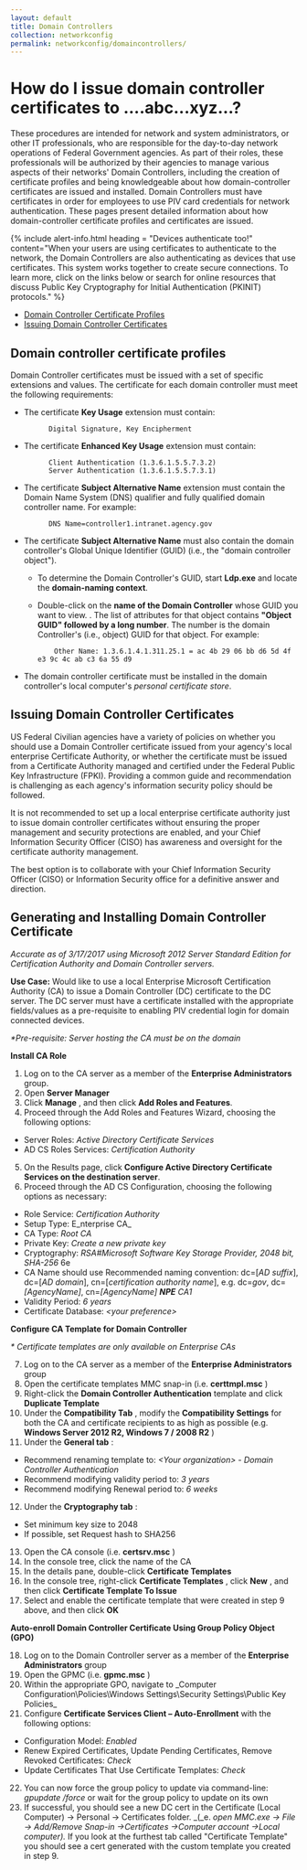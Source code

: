 ```yaml
---
layout: default
title: Domain Controllers
collection: networkconfig
permalink: networkconfig/domaincontrollers/
---
```

# How do I issue domain controller certificates to ....abc...xyz...?

These procedures are intended for network and system administrators, or other IT professionals, who are responsible for the day-to-day network operations of Federal Government agencies. As part of their roles, these professionals will be authorized by their agencies to manage various aspects of their networks' Domain Controllers, including the creation of certificate profiles and being knowledgeable about how domain-controller certificates are issued and installed. Domain Controllers must have certificates in order for employees to use PIV card credentials for network authentication. These pages present detailed information about how domain-controller certificate profiles and certificates are issued.  

{% include alert-info.html heading = "Devices authenticate too!" content="When your users are using certificates to authenticate to the network, the Domain Controllers are also authenticating as devices that use certificates. This system works together to create secure connections. To learn more, click on the links below or search for online resources that discuss Public Key Cryptography for Initial Authentication (PKINIT) protocols." %}

- [Domain Controller Certificate Profiles](#domain-controller-certificate-profiles)
- [Issuing Domain Controller Certificates](#issuing-domain-controller-certificates)

## Domain controller certificate profiles

Domain Controller certificates must be issued with a set of specific extensions and values.  The certificate for each domain controller must meet the following requirements:

- The certificate **Key Usage** extension must contain:

            Digital Signature, Key Encipherment

- The certificate **Enhanced Key Usage** extension must contain:

            Client Authentication (1.3.6.1.5.5.7.3.2)
            Server Authentication (1.3.6.1.5.5.7.3.1)

- The certificate **Subject Alternative Name** extension must contain the Domain Name System (DNS) qualifier and fully qualified domain controller name.  For example:

            DNS Name=controller1.intranet.agency.gov

- The certificate **Subject Alternative Name** must also contain the domain controller's Global Unique Identifier (GUID) (i.e., the "domain controller object"). 

  * To determine the Domain Controller's GUID, start **Ldp.exe** and locate the **domain-naming context**. 
  * Double-click on the **name of the Domain Controller** whose GUID you want to view. 
  . The list of attributes for that object contains **"Object GUID" followed by a long number**. The number is the domain Controller's (i.e., object) GUID for that object. For example:

            Other Name: 1.3.6.1.4.1.311.25.1 = ac 4b 29 06 bb d6 5d 4f e3 9c 4c ab c3 6a 55 d9

- The domain controller certificate must be installed in the domain controller's local computer's _personal certificate store_.

## Issuing Domain Controller Certificates
US Federal Civilian agencies have a variety of policies on whether you should use a Domain Controller certificate issued from your agency's local enterprise Certificate Authority, or whether the certificate must be issued from a Certificate Authority managed and certified under the Federal Public Key Infrastructure (FPKI).  Providing a common guide and recommendation is challenging as each agency's information security policy should be followed.

It is not recommended to set up a local enterprise certificate authority just to issue domain controller certificates without ensuring the proper management and security protections are enabled, and your Chief Information Security Officer (CISO) has awareness and oversight for the certificate authority management.

The best option is to collaborate with your Chief Information Security Officer (CISO) or Information Security office for a definitive answer and direction.


## Generating and Installing Domain Controller Certificate

_Accurate as of 3/17/2017 using Microsoft 2012 Server Standard Edition for Certification Authority and Domain Controller servers._

**Use Case:** Would like to use a local Enterprise Microsoft Certification Authority (CA) to issue a Domain Controller (DC) certificate to the DC server. The DC server must have a certificate installed with the appropriate fields/values as a pre-requisite to enabling PIV credential login for domain connected devices.

_\*Pre-requisite: Server hosting the CA must be on the domain_

**Install CA Role**

1. Log on to the CA server as a member of the **Enterprise Administrators** group.
2. Open **Server Manager**
3. Click **Manage** , and then click **Add Roles and Features**.
4. Proceed through the Add Roles and Features Wizard, choosing the following options:
  * Server Roles: _Active Directory Certificate Services_
  * AD CS Roles Services: _Certification Authority_ 
5. On the Results page, click **Configure Active Directory Certificate Services on the destination server**.
6. Proceed through the AD CS Configuration, choosing the following options as necessary:
  * Role Service: _Certification Authority_ 
  * Setup Type: E_nterprise CA_ 
  * CA Type: _Root CA_
  * Private Key: _Create a new private key_ 
  * Cryptography: _RSA#Microsoft Software Key Storage Provider, 2048 bit, SHA-256_ 6e
  * CA Name should use Recommended naming convention:
        dc=[_AD suffix_], dc=[_AD domain_], cn=[_certification authority name_], 
        e.g. dc=_gov_, dc=_[AgencyName]_, cn=_[AgencyName] __NPE__ CA1_ 
  * Validity Period: _6 years_ 
  * Certificate Database: _&lt;your preference&gt;_ 



**Configure CA Template for Domain Controller**

_\* Certificate templates are only available on Enterprise CAs_

7. Log on to the CA server as a member of the **Enterprise Administrators** group
8. Open the certificate templates MMC snap-in (i.e. **certtmpl.msc** )
9. Right-click the **Domain Controller Authentication** template and click **Duplicate Template**
10. Under the **Compatibility Tab** , modify the **Compatibility Settings** for both the CA and certificate recipients to as high as possible (e.g. **Windows Server 2012 R2, Windows 7 / 2008 R2** )
11. Under the **General tab** :
  * Recommend renaming template to: _&lt;Your organization&gt; - Domain Controller Authentication_
  * Recommend modifying validity period to:  _3 years_
  * Recommend modifying Renewal period to: _6 weeks_
12. Under the **Cryptography tab** :
  * Set minimum key size to 2048
  * If possible, set Request hash to SHA256
13. Open the CA console (i.e. **certsrv.msc** )
14. In the console tree, click the name of the CA
15. In the details pane, double-click **Certificate Templates**
16. In the console tree, right-click **Certificate Templates** , click **New** , and then click **Certificate Template To Issue**
17. Select and enable the certificate template that were created in step 9 above, and then click **OK**

**Auto-enroll Domain Controller Certificate Using Group Policy Object (GPO)**

18. Log on to the Domain Controller server as a member of the **Enterprise Administrators** group
19. Open the GPMC (i.e. **gpmc.msc** )
20. Within the appropriate GPO, navigate to _Computer Configuration\Policies\Windows Settings\Security Settings\Public Key Policies\_
21. Configure **Certificate Services Client – Auto-Enrollment** with the following options:
  * Configuration Model: _Enabled_
  * Renew Expired Certificates, Update Pending Certificates, Remove Revoked Certificates: _Check_
  * Update Certificates That Use Certificate Templates: _Check_
22. You can now force the group policy to update via command-line: _gpupdate /force_ or wait for the group policy to update on its own
23. If successful, you should see a new DC cert in the Certificate (Local Computer) -&gt; Personal -&gt; Certificates folder. _(_e. _open MMC.exe -&gt; File -&gt; Add/Remove Snap-in -&gt;Certificates -&gt;Computer account -&gt;Local computer)._ If you look at the furthest tab called &quot;Certificate Template&quot; you should see a cert generated with the custom template you created in step 9.
